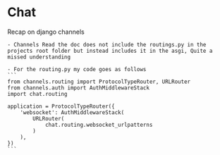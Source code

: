 # Chat
Recap on django channels

    - Channels Read the doc does not include the routings.py in the projects root folder but instead includes it in the asgi, Quite a missed understanding

    - For the routing.py my code goes as follows 
    ```
    from channels.routing import ProtocolTypeRouter, URLRouter
    from channels.auth import AuthMiddlewareStack
    import chat.routing

    application = ProtocolTypeRouter({
        'websocket': AuthMiddlewareStack(
            URLRouter(
                chat.routing.websocket_urlpatterns
            )
        ),
    })
    ```

